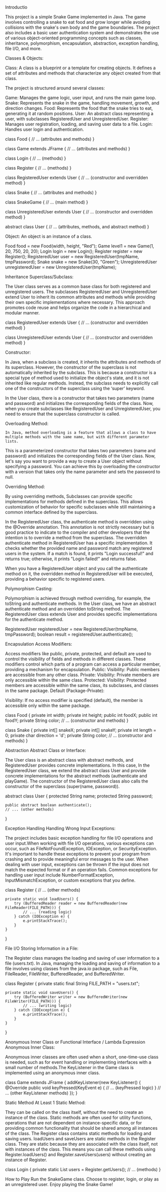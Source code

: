 Introductio

This project is a simple Snake Game implemented in Java. The game involves controlling a snake to eat food and grow longer while avoiding collisions with the snake's own body and the game boundaries. The project also includes a basic user authentication system and demonstrates the use of various object-oriented programming concepts such as classes, inheritance, polymorphism, encapsulation, abstraction, exception handling, file I/O, and more.

Classes & Objects:

Class: A class is a blueprint or a template for creating objects. It defines a set of attributes and methods that characterize any object created from that class.

The project is structured around several classes:

Game: Manages the game logic, user input, and runs the main game loop.
Snake: Represents the snake in the game, handling movement, growth, and direction changes.
Food: Represents the food that the snake tries to eat, generating it at random positions.
User: An abstract class representing a user, with subclasses RegisteredUser and UnregisteredUser.
Register: Manages user registration, loading, and saving user data to a file.
Login: Handles user login and authentication.

class Food {
// ... (attributes and methods)
}

class Game extends JFrame {
// ... (attributes and methods)
}

class Login {
// ... (methods)
}

class Register {
// ... (methods)
}

class RegisteredUser extends User {
// ... (constructor and overridden method)
}

class Snake {
// ... (attributes and methods)
}

class SnakeGame {
// ... (main method)
}

class UnregisteredUser extends User {
// ... (constructor and overridden method)
}

abstract class User {
// ... (attributes, methods, and abstract method)
}

Object: An object is an instance of a class.

Food food = new Food(width, height, "Red");
Game level1 = new Game(1, 20, 750, 20, 20);
Login login = new Login();
Register register = new Register();
RegisteredUser user = new RegisteredUser(tmpName, tmpPassword);
Snake snake = new Snake(30, "Green");
UnregisteredUser unregisteredUser = new UnregisteredUser(tmpName);

Inheritance Superclass/Subclass:

The User class serves as a common base class for both registered and unregistered users. The subclasses RegisteredUser and UnregisteredUser extend User to inherit its common attributes and methods while providing their own specific implementations where necessary. This approach promotes code reuse and helps organize the code in a hierarchical and modular manner.

class RegisteredUser extends User {
// ... (constructor and overridden method)
}

class UnregisteredUser extends User {
// ... (constructor and overridden method)
}

Constructor:

In Java, when a subclass is created, it inherits the attributes and methods of its superclass. However, the constructor of the superclass is not automatically inherited by the subclass. This is because a constructor is a special type of method used to initialize the object's state, and it is not inherited like regular methods. Instead, the subclass needs to explicitly call one of the constructors of the superclass using the ‘super’ keyword.

In the User class, there is a constructor that takes two parameters (name and password) and initializes the corresponding fields of the class. Now, when you create subclasses like RegisteredUser and UnregisteredUser, you need to ensure that the superclass constructor is called.

Overloading Method:

    In Java, method overloading is a feature that allows a class to have multiple methods with the same name, but with different parameter lists.

This is a parameterized constructor that takes two parameters (name and password) and initializes the corresponding fields of the User class.
Now, let's say you want to provide a way to create a User object without specifying a password. You can achieve this by overloading the constructor with a version that takes only the name parameter and sets the password to null.

Overriding Method:

By using overriding methods, Subclasses can provide specific implementations for methods defined in the superclass. This allows customization of behavior for specific subclasses while still maintaining a common interface defined by the superclass.

In the RegisteredUser class, the authenticate method is overridden using the @Override annotation. This annotation is not strictly necessary but is good practice to indicate to the compiler and other developers that the intention is to override a method from the superclass.
The overridden authenticate method in RegisteredUser has a specific implementation. It checks whether the provided name and password match any registered users in the system. If a match is found, it prints "Login successful!" and returns true; otherwise, it prints "Login failed!" and returns false.

When you have a RegisteredUser object and you call the authenticate method on it, the overridden method in RegisteredUser will be executed, providing a behavior specific to registered users.

Polymorphism Casting:

Polymorphism is achieved through method overriding, for example, the toString and authenticate methods. In the User class, we have an abstract authenticate method and an overridden toString method. The RegisteredUser class extends User and provides specific implementations for the authenticate method.

RegisteredUser registeredUser = new RegisteredUser(tmpName, tmpPassword);
boolean result = registeredUser.authenticate();

Encapsulation Access Modifiers:

Access modifiers like public, private, protected, and default are used to control the visibility of fields and methods in different classes. These modifiers control which parts of a program can access a particular member, providing a mechanism for encapsulation.
Public:
Visibility: Public members are accessible from any other class.
Private:
Visibility: Private members are only accessible within the same class.
Protected:
Visibility: Protected members are accessible within the same class, its subclasses, and classes in the same package.
Default (Package-Private):

Visibility: If no access modifier is specified (default), the member is accessible only within the same package.

class Food {
private int width;
private int height;
public int foodX;
public int foodY;
private String color;
// ... (constructor and methods)
}

class Snake {
private int[] snakeX;
private int[] snakeY;
private int length = 0;
private char direction = 'd';
private String color;
// ... (constructor and methods)
}

Abstraction Abstract Class or Interface:

The User class is an abstract class with abstract methods, and RegisteredUser provides concrete implementations. In this case, In the RegisteredUser class, we extend the abstract class User and provide concrete implementations for the abstract methods (authenticate and playGame). The constructor of the RegisteredUser class also calls the constructor of the superclass (super(name, password)).

abstract class User {
protected String name;
protected String password;

    public abstract boolean authenticate();
    // ... (other methods)

}

Exception Handling Handling Wrong Input Exceptions:

The project includes basic exception handling for file I/O operations and user input.When working with file I/O operations, various exceptions can occur, such as FileNotFoundException, IOException, or SecurityException. It's important to handle these exceptions to prevent your program from crashing and to provide meaningful error messages to the user.
When dealing with user input, exceptions can be thrown if the input does not match the expected format or if an operation fails. Common exceptions for handling user input include NumberFormatException, InputMismatchException, or custom exceptions that you define.

class Register {
// ... (other methods)

    private static void loadUsers() {
        try (BufferedReader reader = new BufferedReader(new FileReader(FILE_PATH))) {
            // ... (reading logic)
        } catch (IOException e) {
            e.printStackTrace();
        }
    }

}

File I/O Storing Information in a File:

The Register class manages the loading and saving of user information to a file (users.txt). In Java, managing the loading and saving of information to a file involves using classes from the java.io package, such as File, FileReader, FileWriter, BufferedReader, and BufferedWriter.

class Register {
private static final String FILE_PATH = "users.txt";

    private static void saveUsers() {
        try (BufferedWriter writer = new BufferedWriter(new FileWriter(FILE_PATH))) {
            // ... (writing logic)
        } catch (IOException e) {
            e.printStackTrace();
        }
    }

}

Anonymous Inner Class or Functional Interface / Lambda Expression Anonymous Inner Class:

Anonymous inner classes are often used when a short, one-time-use class is needed, such as for event handling or implementing interfaces with a small number of methods.The KeyListener in the Game class is implemented using an anonymous inner class.

class Game extends JFrame {
addKeyListener(new KeyListener() {
@Override
public void keyPressed(KeyEvent e) {
// ... (keyPressed logic)
}
// ... (other KeyListener methods)
});
}

Static Method At Least 1 Static Method:

They can be called on the class itself, without the need to create an instance of the class. Static methods are often used for utility functions, operations that are not dependent on instance-specific data, or for providing common functionality that should be shared among all instances of the class. The Register class contains static methods for loading and saving users.
loadUsers and saveUsers are static methods in the Register class.
They are static because they are associated with the class itself, not with instances of the class. This means you can call these methods using Register.loadUsers() and Register.saveUsers(users) without creating an instance of Register.

class Login {
private static List<RegisteredUser> users = Register.getUsers();
// ... (methods)
}

How to Play Run the SnakeGame class. Choose to register, login, or play as an unregistered user.
Enjoy playing the Snake Game!
